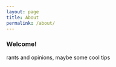 ```yaml
---
layout: page
title: About
permalink: /about/
---
```


### Welcome!
rants and opinions, maybe some cool tips
